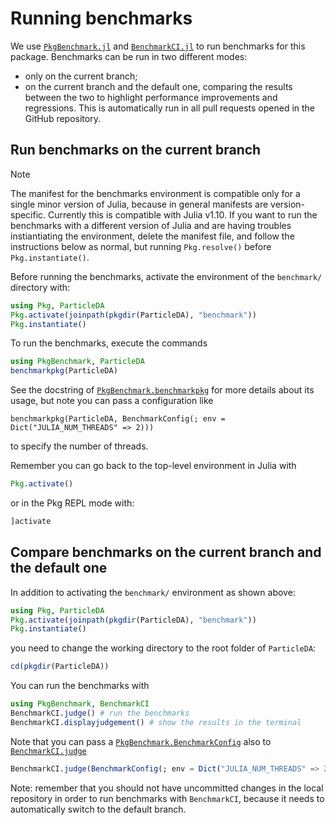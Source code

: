 # Running benchmarks

We use [`PkgBenchmark.jl`](https://github.com/JuliaCI/PkgBenchmark.jl) and
[`BenchmarkCI.jl`](https://github.com/tkf/BenchmarkCI.jl) to run benchmarks for
this package.  Benchmarks can be run in two different modes:

* only on the current branch;
* on the current branch and the default one, comparing the results between the
  two to highlight performance improvements and regressions.  This is
  automatically run in all pull requests opened in the GitHub repository.

## Run benchmarks on the current branch

> [!NOTE]
> The manifest for the benchmarks environment is compatible only for a single minor version of Julia, because in general manifests are version-specific.  Currently this is compatible with Julia v1.10.  If you want to run the benchmarks with a different version of Julia and are having troubles instiantiating the environment, delete the manifest file, and follow the instructions below as normal, but running `Pkg.resolve()` before `Pkg.instantiate()`.

Before running the benchmarks, activate the environment of the `benchmark/`
directory with:

```julia
using Pkg, ParticleDA
Pkg.activate(joinpath(pkgdir(ParticleDA), "benchmark"))
Pkg.instantiate()
```

To run the benchmarks, execute the commands

```julia
using PkgBenchmark, ParticleDA
benchmarkpkg(ParticleDA)
```

See the docstring of
[`PkgBenchmark.benchmarkpkg`](https://juliaci.github.io/PkgBenchmark.jl/stable/run_benchmarks/#PkgBenchmark.benchmarkpkg)
for more details about its usage, but note you can pass a configuration like

```
benchmarkpkg(ParticleDA, BenchmarkConfig(; env = Dict("JULIA_NUM_THREADS" => 2)))
```

to specify the number of threads.

Remember you can go back to the top-level environment in Julia with

```julia
Pkg.activate()
```

or in the Pkg REPL mode with:

```julia
]activate
```

## Compare benchmarks on the current branch and the default one

In addition to activating the `benchmark/` environment as shown above:

```julia
using Pkg, ParticleDA
Pkg.activate(joinpath(pkgdir(ParticleDA), "benchmark"))
Pkg.instantiate()
```

you need to change the working directory to the root folder of `ParticleDA`:

```julia
cd(pkgdir(ParticleDA))
```

You can run the benchmarks with

```julia
using PkgBenchmark, BenchmarkCI
BenchmarkCI.judge() # run the benchmarks 
BenchmarkCI.displayjudgement() # show the results in the terminal
```

Note that you can pass a
[`PkgBenchmark.BenchmarkConfig`](https://juliaci.github.io/PkgBenchmark.jl/stable/run_benchmarks/#PkgBenchmark.BenchmarkConfig)
also to
[`BenchmarkCI.judge`](https://tkf.github.io/BenchmarkCI.jl/dev/#BenchmarkCI.judge)

```julia
BenchmarkCI.judge(BenchmarkConfig(; env = Dict("JULIA_NUM_THREADS" => 2)))
```

Note: remember that you should not have uncommitted changes in the local
repository in order to run benchmarks with `BenchmarkCI`, because it needs to
automatically switch to the default branch.
